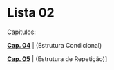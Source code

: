 #    Lista 02 

Capitulos: 

[**Cap. 04**](https://github.com/GustavoHenrique07/DisciplinaPOO2023.2/tree/main/Lista02/Cap04) |  (Estrutura Condicional)

[**Cap. 05**](https://github.com/GustavoHenrique07/DisciplinaPOO2023.2/tree/main/Lista02/Cap05) | (Estrutura de Repetição)]

